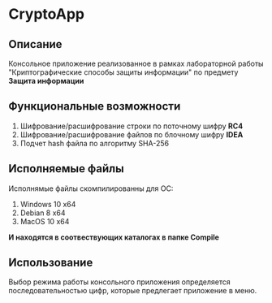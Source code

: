 # CryptoApp

## Описание 
Консольное приложение реализованное в рамках лабораторной работы "Криптографические способы защиты информации" по предмету **Защита информации**

## Функциональные возможности

1.  Шифрование/расшифрование строки по поточному шифру **RC4**
2.  Шифрование/расшифрование файлов по блочному шифру **IDEA**
3.  Подчет hash файла по алгоритму SHA-256

## Исполняемые файлы 

Исполнямые файлы скомпилированны для ОС:
1.  Windows 10 x64
2.  Debian 8 x64
3.  MacOS 10 x64

**И находятся в соотвествующих каталогах в папке Compile**

## Использование 

Выбор режима работы консольного приложения определяется последовательностью цифр, которые предлегает приложение в меню.